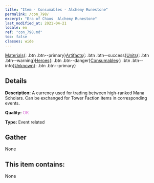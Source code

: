 ```yaml
---
title: "Item - Consumables - Alchemy Runestone"
permalink: /con_798/
excerpt: "Era of Chaos  Alchemy Runestone"
last_modified_at: 2021-04-21
locale: en
ref: "con_798.md"
toc: false
classes: wide
---
```

 [Materials](/Items/){: .btn .btn--primary}[Artifacts](/Items/Artifacts/){: .btn .btn--success}[Units](/Items/Units/){: .btn .btn--warning}[Heroes](/Items/Heroes/){: .btn .btn--danger}[Consumables](/Items/Consumables/){: .btn .btn--info}[Unknown](/Items/Unknown/){: .btn .btn--primary}

## Details
 **Description:** A currency used for trading between high-ranked Mana Scholars. Can be exchanged for Tower Faction items in corresponding events.

 **Quality:** <span style="color: #DA70D6">OK</span>

 **Type:** Event related

## Gather

  None

## This item contains:

  None

